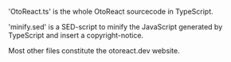 'OtoReact.ts' is the whole OtoReact sourcecode in TypeScript.

'minify.sed' is a SED-script to minify the JavaScript generated by TypeScript and insert a copyright-notice.

Most other files constitute the otoreact.dev website.
